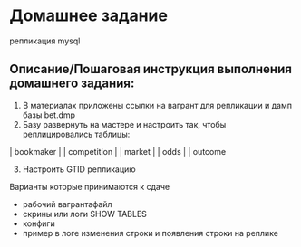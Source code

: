 # Домашнее задание
репликация mysql

## Описание/Пошаговая инструкция выполнения домашнего задания:
1. В материалах приложены ссылки на вагрант для репликации и дамп базы bet.dmp
2. Базу развернуть на мастере и настроить так, чтобы реплицировались таблицы:

| bookmaker |
| competition |
| market |
| odds |
| outcome

3. Настроить GTID репликацию

Варианты которые принимаются к сдаче
* рабочий вагрантафайл
* скрины или логи SHOW TABLES
* конфиги
* пример в логе изменения строки и появления строки на реплике
